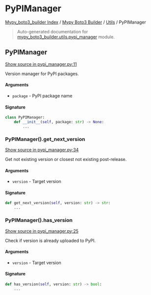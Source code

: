 # PyPIManager

[Mypy_boto3_builder Index](../../README.md#mypy_boto3_builder-index) /
[Mypy Boto3 Builder](../index.md#mypy-boto3-builder) /
[Utils](./index.md#utils) /
PyPIManager

> Auto-generated documentation for [mypy_boto3_builder.utils.pypi_manager](https://github.com/youtype/mypy_boto3_builder/blob/main/mypy_boto3_builder/utils/pypi_manager.py) module.

## PyPIManager

[Show source in pypi_manager.py:11](https://github.com/youtype/mypy_boto3_builder/blob/main/mypy_boto3_builder/utils/pypi_manager.py#L11)

Version manager for PyPI packages.

#### Arguments

- `package` - PyPI package name

#### Signature

```python
class PyPIManager:
    def __init__(self, package: str) -> None:
        ...
```

### PyPIManager().get_next_version

[Show source in pypi_manager.py:34](https://github.com/youtype/mypy_boto3_builder/blob/main/mypy_boto3_builder/utils/pypi_manager.py#L34)

Get not existing version or closest not existing post-release.

#### Arguments

- `version` - Target version

#### Signature

```python
def get_next_version(self, version: str) -> str:
    ...
```

### PyPIManager().has_version

[Show source in pypi_manager.py:25](https://github.com/youtype/mypy_boto3_builder/blob/main/mypy_boto3_builder/utils/pypi_manager.py#L25)

Check if version is already uploaded to PyPI.

#### Arguments

- `version` - Target version

#### Signature

```python
def has_version(self, version: str) -> bool:
    ...
```
